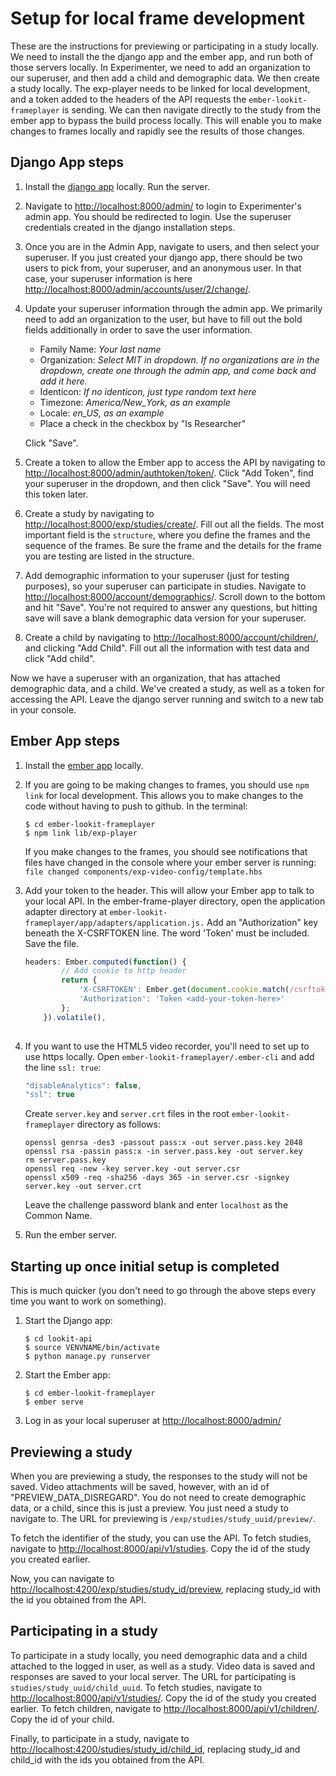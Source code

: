 # Setup for local frame development

These are the instructions for previewing or participating in a study locally. We need to install the the django app and the ember app, and run both of those servers locally.  In Experimenter, we need to add an organization to our superuser, and then add a child and demographic data.  We then create a study locally. The exp-player needs to be linked for local development, and a token added to the headers of the API requests the `ember-lookit-frameplayer` is sending.  We can then navigate directly to the study from the ember app to bypass the build process locally.  This will enable you to make changes to frames locally and rapidly see the results of those changes.

## Django App steps
1. Install the [django app](django-project-installation.html) locally. Run the server.

2. Navigate to <http://localhost:8000/admin/> to login to Experimenter's admin app. You should be redirected to login.  Use the superuser credentials created in the django installation steps.

3. Once you are in the Admin App, navigate to users, and then select your superuser.  If you just created your django app, there should be two users to pick from, your superuser, and an anonymous user. In that case, your superuser information is here <http://localhost:8000/admin/accounts/user/2/change/>.

4. Update your superuser information through the admin app. We primarily need to add an organization to the user, but have to fill out the bold fields additionally in order to save the user information.
    - Family Name: *Your last name*
    - Organization: *Select MIT in dropdown. If no organizations are in the dropdown, create one through the admin app, and come back and add it here.*
    - Identicon: *If no identicon, just type random text here*
    - Timezone: *America/New_York, as an example*
    - Locale: *en_US, as an example*
    - Place a check in the checkbox by "Is Researcher"

    Click "Save".

5. Create a token to allow the Ember app to access the API by navigating to <http://localhost:8000/admin/authtoken/token/>. Click "Add Token", find your superuser in the dropdown, and then click "Save". You will need this token later.

6. Create a study by navigating to <http://localhost:8000/exp/studies/create/>.  Fill out all the fields. The most
important field is the `structure`, where you define the frames and the sequence of the frames.  Be sure the frame and the details for the frame you are testing are listed in the structure.

7. Add demographic information to your superuser (just for testing purposes), so your superuser can participate in studies. Navigate to <http://localhost:8000/account/demographics>/.  Scroll down to the bottom and hit "Save". You're not required to answer any questions, but hitting save will save a blank demographic data version for your superuser.

8. Create a child by navigating to <http://localhost:8000/account/children/>, and clicking "Add Child".  Fill out all the information with test data and click "Add child".

Now we have a superuser with an organization, that has attached demographic data, and a child.  We've created a study, as well
as a token for accessing the API.  Leave the django server running and switch to a new tab in your console.

## Ember App steps

1. Install the [ember app](ember-app-installation.html) locally. 

2. If you are going to be making changes to frames, you should use `npm link` for local development. This allows you to make changes to the code without having to push to github.
    In the terminal:
    ```
    $ cd ember-lookit-frameplayer
    $ npm link lib/exp-player
    ```
    If you make changes to the frames, you should see notifications that files have changed in the console where your ember server is running:
    `file changed components/exp-video-config/template.hbs`

3. Add your token to the header. This will allow your Ember app to talk to your local API. In the ember-frame-player directory, open the application adapter directory at `ember-lookit-frameplayer/app/adapters/application.js.` Add an "Authorization" key beneath the X-CSRFTOKEN line. The word 'Token' must be included. Save the file.
    ```js
    headers: Ember.computed(function() {
            // Add cookie to http header
            return {
                'X-CSRFTOKEN': Ember.get(document.cookie.match(/csrftoken\=([^;]*)/), '1'),
                'Authorization': 'Token <add-your-token-here>'
            };
        }).volatile(),
        
    ```
    
4. If you want to use the HTML5 video recorder, you'll need to set up to use https locally. Open `ember-lookit-frameplayer/.ember-cli` and add the line `ssl: true`:
	```js
	"disableAnalytics": false,
  	"ssl": true
  	```
  	Create `server.key` and `server.crt` files in the root `ember-lookit-frameplayer` directory as follows:
  	```
  	openssl genrsa -des3 -passout pass:x -out server.pass.key 2048
  	openssl rsa -passin pass:x -in server.pass.key -out server.key
  	rm server.pass.key
  	openssl req -new -key server.key -out server.csr
  	openssl x509 -req -sha256 -days 365 -in server.csr -signkey server.key -out server.crt
  	```
  	Leave the challenge password blank and enter `localhost` as the Common Name.

5. Run the ember server. 

## Starting up once initial setup is completed

This is much quicker (you don't need to go through the above steps every time you want to work on something).

1. Start the Django app:
    ```
    $ cd lookit-api
    $ source VENVNAME/bin/activate
    $ python manage.py runserver
    ```

2. Start the Ember app:
	```
    $ cd ember-lookit-frameplayer
    $ ember serve
    
    ```
3. Log in as your local superuser at <http://localhost:8000/admin/>

## Previewing a study

When you are previewing a study, the responses to the study will not be saved.  Video attachments will be saved, however, with an id of "PREVIEW_DATA_DISREGARD". You do not need to create demographic data, or a child, since this is just a preview.  You just need a study to navigate to.  The URL for previewing is `/exp/studies/study_uuid/preview/`.

To fetch the identifier of the study, you can use the API. To fetch studies, navigate to <http://localhost:8000/api/v1/studies>.  Copy the id of the study you created earlier.

Now, you can navigate to <http://localhost:4200/exp/studies/study_id/preview>, replacing study_id with the id you obtained from the API.

## Participating in a study

To participate in a study locally, you need demographic data and a child attached to the logged in user, as well as a study. Video data is saved and responses are saved to your local server.  The URL for participating is `studies/study_uuid/child_uuid`. To fetch studies, navigate to <http://localhost:8000/api/v1/studies/>.  Copy the id of the study you created earlier.  To fetch children, navigate to <http://localhost:8000/api/v1/children/>. Copy the id of your child.

Finally, to participate in a study, navigate to <http://localhost:4200/studies/study_id/child_id>, replacing study_id and child_id with the ids you obtained from the API.

